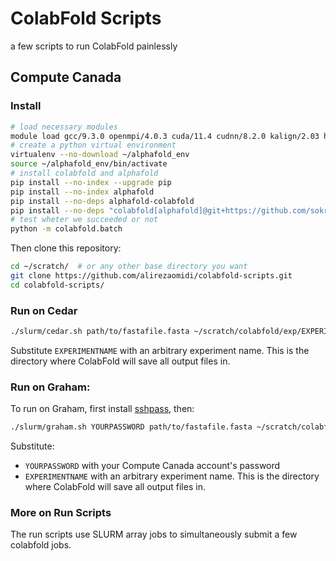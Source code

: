 # ColabFold Scripts
a few scripts to run ColabFold painlessly

## Compute Canada
### Install
```bash
# load necessary modules
module load gcc/9.3.0 openmpi/4.0.3 cuda/11.4 cudnn/8.2.0 kalign/2.03 hmmer/3.2.1 openmm-alphafold/7.5.1 hh-suite/3.3.0 python/3.8 mmseqs2
# create a python virtual environment
virtualenv --no-download ~/alphafold_env
source ~/alphafold_env/bin/activate
# install colabfold and alphafold
pip install --no-index --upgrade pip
pip install --no-index alphafold
pip install --no-deps alphafold-colabfold
pip install --no-deps "colabfold[alphafold]@git+https://github.com/sokrypton/ColabFold" appdirs py3Dmol tqdm
# test wheter we succeeded or not
python -m colabfold.batch
```

Then clone this repository:
```bash
cd ~/scratch/  # or any other base directory you want
git clone https://github.com/alirezaomidi/colabfold-scripts.git
cd colabfold-scripts/
```

### Run on Cedar
```bash
./slurm/cedar.sh path/to/fastafile.fasta ~/scratch/colabfold/exp/EXPERIMENTNAME
```
Substitute `EXPERIMENTNAME` with an arbitrary experiment name. This is the directory where ColabFold will save all output files in.

### Run on Graham:
To run on Graham, first install [sshpass](https://sourceforge.net/projects/sshpass/), then:
```bash
./slurm/graham.sh YOURPASSWORD path/to/fastafile.fasta ~/scratch/colabfold/exp/EXPERIMENTNAME
```
Substitute:
- `YOURPASSWORD` with your Compute Canada account's password
- `EXPERIMENTNAME` with an arbitrary experiment name. This is the directory where ColabFold will save all output files in.

### More on Run Scripts
The run scripts use SLURM array jobs to simultaneously submit a few colabfold jobs. 